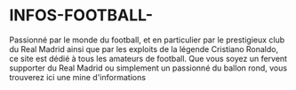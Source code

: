 # INFOS-FOOTBALL-
Passionné par le monde du football, et en particulier par le prestigieux club du Real Madrid ainsi que par les exploits de la légende Cristiano Ronaldo, ce site est dédié à tous les amateurs de football. Que vous soyez un fervent supporter du Real Madrid ou simplement un passionné du ballon rond, vous trouverez ici une mine d'informations
